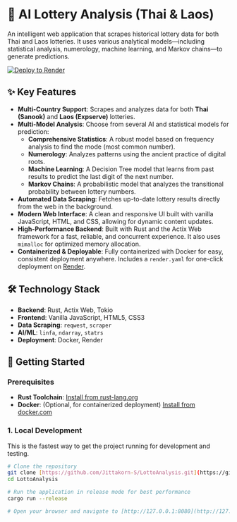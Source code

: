 # 🤖 AI Lottery Analysis (Thai & Laos)

An intelligent web application that scrapes historical lottery data for both Thai and Laos lotteries. It uses various analytical models—including statistical analysis, numerology, machine learning, and Markov chains—to generate predictions.

[![Deploy to Render](https://render.com/images/deploy-to-render-button.svg)](https://render.com)

## ✨ Key Features

* **Multi-Country Support**: Scrapes and analyzes data for both **Thai (Sanook)** and **Laos (Expserve)** lotteries.
* **Multi-Model Analysis**: Choose from several AI and statistical models for prediction:
    * **Comprehensive Statistics**: A robust model based on frequency analysis to find the mode (most common number).
    * **Numerology**: Analyzes patterns using the ancient practice of digital roots.
    * **Machine Learning**: A Decision Tree model that learns from past results to predict the last digit of the next number.
    * **Markov Chains**: A probabilistic model that analyzes the transitional probability between lottery numbers.
* **Automated Data Scraping**: Fetches up-to-date lottery results directly from the web in the background.
* **Modern Web Interface**: A clean and responsive UI built with vanilla JavaScript, HTML, and CSS, allowing for dynamic content updates.
* **High-Performance Backend**: Built with Rust and the Actix Web framework for a fast, reliable, and concurrent experience. It also uses `mimalloc` for optimized memory allocation.
* **Containerized & Deployable**: Fully containerized with Docker for easy, consistent deployment anywhere. Includes a `render.yaml` for one-click deployment on [Render](https://render.com/).

## 🛠️ Technology Stack

* **Backend**: Rust, Actix Web, Tokio
* **Frontend**: Vanilla JavaScript, HTML5, CSS3
* **Data Scraping**: `reqwest`, `scraper`
* **AI/ML**: `linfa`, `ndarray`, `statrs`
* **Deployment**: Docker, Render

## 🚀 Getting Started

### Prerequisites

* **Rust Toolchain**: [Install from rust-lang.org](https://www.rust-lang.org/tools/install)
* **Docker**: (Optional, for containerized deployment) [Install from docker.com](https://www.docker.com/get-started)

### 1. Local Development

This is the fastest way to get the project running for development and testing.

```bash
# Clone the repository
git clone [https://github.com/Jittakorn-S/LottoAnalysis.git](https://github.com/Jittakorn-S/LottoAnalysis.git)
cd LottoAnalysis

# Run the application in release mode for best performance
cargo run --release

# Open your browser and navigate to [http://127.0.0.1:8080](http://127.0.0.1:8080)
